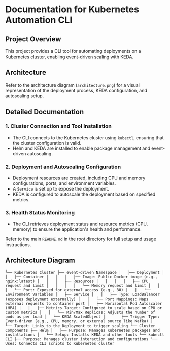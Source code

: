 # Documentation for Kubernetes Automation CLI

## Project Overview

This project provides a CLI tool for automating deployments on a Kubernetes cluster, enabling event-driven scaling with KEDA.

## Architecture

Refer to the architecture diagram (`architecture.png`) for a visual representation of the deployment process, KEDA configuration, and autoscaling setup.

## Detailed Documentation

### 1. Cluster Connection and Tool Installation
- The CLI connects to the Kubernetes cluster using `kubectl`, ensuring that the cluster configuration is valid.
- Helm and KEDA are installed to enable package management and event-driven autoscaling.

### 2. Deployment and Autoscaling Configuration
- Deployment resources are created, including CPU and memory configurations, ports, and environment variables.
- A `Service` is set up to expose the deployment.
- KEDA is configured to autoscale the deployment based on specified metrics.

### 3. Health Status Monitoring
- The CLI retrieves deployment status and resource metrics (CPU, memory) to ensure the application's health and performance.

Refer to the main `README.md` in the root directory for full setup and usage instructions.

## Architecture Diagram
`
└── Kubernetes Cluster
    ├── event-driven Namespace
    │   ├── Deployment
    │   │   ├── Container
    │   │   │   ├── Image: Public Docker image (e.g., nginx:latest)
    │   │   │   ├── Resources
    │   │   │   │   ├── CPU request and limit
    │   │   │   │   └── Memory request and limit
    │   │   │   └── Port: Exposed for external access (e.g., 80)
    │   │   └── Environment Variables
    │   ├── Service
    │   │   ├── Type: LoadBalancer (exposes deployment externally)
    │   │   └── Port Mappings: Maps external requests to container port
    │   ├── Horizontal Pod Autoscaler (HPA)
    │   │   ├── Metrics Target: Configured to scale based on CPU or custom metrics
    │   │   └── Min/Max Replicas: Adjusts the number of pods as per load
    │   └── KEDA ScaledObject
    │       ├── Trigger Type: Event-driven (e.g., CPU, memory, or external source like Kafka)
    │       └── Target: Links to the Deployment to trigger scaling
    └── Cluster Components
        ├── Helm
        │   ├── Purpose: Manages Kubernetes packages and installations
        │   └── Setup: Installs KEDA and other tools
        └── kubectl CLI
            ├── Purpose: Manages cluster interaction and configurations
            └── Uses: Connects CLI scripts to Kubernetes cluster
`
